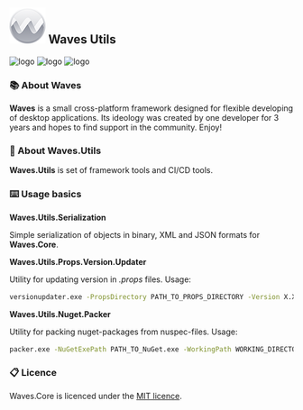 ## ![logo](files/logo_very_small.png)  Waves Utils

![logo](http://teamcity.ambertape.ru/app/rest/builds/buildType:(id:WAVES_Utils_Release)/statusIcon) ![logo](https://img.shields.io/github/license/waves-framework/waves.utils) ![logo](https://img.shields.io/nuget/v/Waves.Utils.Serialization)

### 📚 About Waves

**Waves** is a small cross-platform framework designed for flexible developing of desktop applications. Its ideology was created by one developer for 3 years and hopes to find support in the community. Enjoy!



### 📒 About Waves.Utils

**Waves.Utils** is set of framework tools and CI/CD tools.



### ⌨️ Usage basics

**Waves.Utils.Serialization**

Simple serialization of objects in binary, XML and JSON formats for **Waves.Core**. 

**Waves.Utils.Props.Version.Updater**

Utility for updating version in *.props* files. Usage:

```bash
versionupdater.exe -PropsDirectory PATH_TO_PROPS_DIRECTORY -Version X.X.X.X
```

**Waves.Utils.Nuget.Packer**

Utility for packing nuget-packages from nuspec-files. Usage:

```bash
packer.exe -NuGetExePath PATH_TO_NuGet.exe -WorkingPath WORKING_DIRECTORY_PATH -OutputDirectory OUTPUT_DIRECTORY_PATH -Version X.X.X.X -Properties Configuration=Release
```



### 📋 Licence

Waves.Core is licenced under the [MIT licence](https://github.com/ambertape/waves.core/blob/master/license.md).
